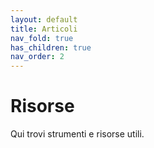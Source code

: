 ```yaml
---
layout: default
title: Articoli 
nav_fold: true 
has_children: true
nav_order: 2
---
```


# Risorse 
Qui trovi strumenti e risorse utili.
